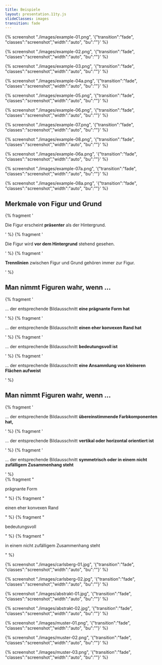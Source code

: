 ```yaml
---
title: Beispiele
layout: presentation.11ty.js
slideClasses: images
transition: fade
---
```


{% screenshot "./images/example-01.png", '{"transition":"fade", "classes":"screenshot","width":"auto", "bu":""}' %}

<section class="image is-full-width" data-background="./images/example-01.png" data-background-position="bottom"></section>

{% screenshot "./images/example-02.png", '{"transition":"fade", "classes":"screenshot","width":"auto", "bu":""}' %}

{% screenshot "./images/example-03.png", '{"transition":"fade", "classes":"screenshot","width":"auto", "bu":""}' %}

{% screenshot "./images/example-04a.png", '{"transition":"fade", "classes":"screenshot","width":"auto", "bu":""}' %}

{% screenshot "./images/example-05.png", '{"transition":"fade", "classes":"screenshot","width":"auto", "bu":""}' %}

{% screenshot "./images/example-06.png", '{"transition":"fade", "classes":"screenshot","width":"auto", "bu":""}' %}

{% screenshot "./images/example-07.png", '{"transition":"fade", "classes":"screenshot","width":"auto", "bu":""}' %}

{% screenshot "./images/example-08.png", '{"transition":"fade", "classes":"screenshot","width":"auto", "bu":""}' %}

{% screenshot "./images/example-06a.png", '{"transition":"fade", "classes":"screenshot","width":"auto", "bu":""}' %}

{% screenshot "./images/example-07a.png", '{"transition":"fade", "classes":"screenshot","width":"auto", "bu":""}' %}

{% screenshot "./images/example-08a.png", '{"transition":"fade", "classes":"screenshot","width":"auto", "bu":""}' %}




<section class="simple">
  <div>
    <h1>Merkmale von Figur und Grund</h1>
    {% fragment '<p class="list">Die Figur erscheint <strong>präsenter</strong> als der Hintergrund.</p>' %}
    {% fragment '<p class="list">Die Figur wird <strong>vor dem Hintergrund</strong> stehend gesehen.</p>' %}
    {% fragment '<p class="list"><strong>Trennlinien</strong> zwischen Figur und Grund gehören immer zur Figur.</p>' %}
  </div>
</section>

<section class="simple">
  <div>
    <h1>Man nimmt Figuren wahr, wenn ...</h1>
    {% fragment '<p class="list">... der entsprechende Bildausschnitt <strong>eine prägnante Form hat</strong></p>' %}
    {% fragment '<p class="list">... der entsprechende Bildausschnitt <strong>einen eher konvexen Rand hat</strong></p>' %}
    {% fragment '<p class="list">... der entsprechende Bildausschnitt <strong>bedeutungsvoll ist</strong></p>' %}
    {% fragment '<p class="list">... der entsprechende Bildausschnitt <strong>eine Ansammlung von kleineren Flächen aufweist</strong></p>' %}
  </div>
</section>

<section class="simple">
  <div>
    <h1>Man nimmt Figuren wahr, wenn ...</h1>
    {% fragment '<p class="list">... der entsprechende Bildausschnitt <strong>übereinstimmende Farbkomponenten hat,</strong></p>' %}
    {% fragment '<p class="list">... der entsprechende Bildausschnitt <strong>vertikal oder horizontal orientiert ist</strong></p>' %}
    {% fragment '<p class="list">... der entsprechende Bildausschnitt <strong>symmetrisch oder in einem nicht zufälligem Zusammenhang steht</strong></p>' %}
  </div>
</section>



<section class="image is-full-width" data-background="./images/form-01.png" data-background-position="bottom" data-background-transition="fade"></section>

<section class="image is-fullscreen" data-transition="fade"  data-background-transition="fade" data-background="./images/form-02.png" data-background-position="bottom">
  <div class="is-centered">
    <div class="content-blocks">
      {% fragment "<p>prägnante Form</p>" %}
      {% fragment "<p>einen eher konvexen Rand</p>" %}
      {% fragment "<p>bedeutungsvoll </p>" %}
      {% fragment "<p>in einem nicht zufälligem Zusammenhang steht</p>" %}
    </div>
  </div>
</section>

<section class="image is-full-width" data-background="./images/form-03.png" data-background-position="bottom" data-background-transition="fade"></section>

<section class="image is-full-width" data-background="./images/form-04.png" data-background-position="bottom" data-background-transition="fade"></section>


{% screenshot "./images/carlsberg-01.jpg", '{"transition":"fade", "classes":"screenshot","width":"auto", "bu":""}' %}

{% screenshot "./images/carlsberg-02.jpg", '{"transition":"fade", "classes":"screenshot","width":"auto", "bu":""}' %}

{% screenshot "./images/abstrakt-01.jpg", '{"transition":"fade", "classes":"screenshot","width":"auto", "bu":""}' %}

{% screenshot "./images/abstrakt-02.jpg", '{"transition":"fade", "classes":"screenshot","width":"auto", "bu":""}' %}

{% screenshot "./images/muster-01.png", '{"transition":"fade", "classes":"screenshot","width":"auto", "bu":""}' %}

{% screenshot "./images/muster-02.png", '{"transition":"fade", "classes":"screenshot","width":"auto", "bu":""}' %}

{% screenshot "./images/muster-03.png", '{"transition":"fade", "classes":"screenshot","width":"auto", "bu":""}' %}